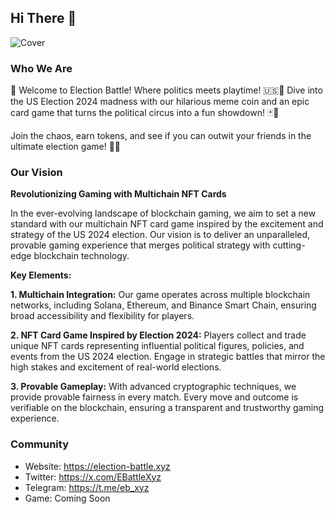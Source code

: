 ## Hi There 👋

![Cover](https://election-battle.xyz/images/social-seo.jpg)

### Who We Are

🎉 Welcome to Election Battle! Where politics meets playtime! 🇺🇸💸 Dive into the US Election 2024 madness with our hilarious meme coin and an epic card game that turns the political circus into a fun showdown! 🃏🎉

Join the chaos, earn tokens, and see if you can outwit your friends in the ultimate election game! 🚀😂

### Our Vision

<b>Revolutionizing Gaming with Multichain NFT Cards</b>

In the ever-evolving landscape of blockchain gaming, we aim to set a new standard with our multichain NFT card game inspired by the excitement and strategy of the US 2024 election. Our vision is to deliver an unparalleled, provable gaming experience that merges political strategy with cutting-edge blockchain technology.

<b>Key Elements:</b>

<b>1. Multichain Integration:</b> Our game operates across multiple blockchain networks, including Solana, Ethereum, and Binance Smart Chain, ensuring broad accessibility and flexibility for players.

<b>2. NFT Card Game Inspired by Election 2024:</b> Players collect and trade unique NFT cards representing influential political figures, policies, and events from the US 2024 election. Engage in strategic battles that mirror the high stakes and excitement of real-world elections.

<b>3. Provable Gameplay:</b> With advanced cryptographic techniques, we provide provable fairness in every match. Every move and outcome is verifiable on the blockchain, ensuring a transparent and trustworthy gaming experience.

### Community

- Website: https://election-battle.xyz
- Twitter: https://x.com/EBattleXyz
- Telegram: https://t.me/eb_xyz
- Game: Coming Soon
